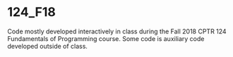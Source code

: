 # 124_F18
Code mostly developed interactively in class during the Fall 2018 CPTR 124 Fundamentals of Programming course. Some code is auxiliary code developed outside of class.
